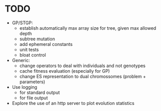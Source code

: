 # TODO
* GP/STGP: 
    + establish automatically max array size for tree, given max allowed depth
    + subtree mutation
    + add ephemeral constants
    + unit tests
    + bloat control
* Generic:
    + change operators to deal with individuals and not genotypes
    + cache fitness evaluation (especially for GP)
    + change ES representation to dual chromossomes (problem + parameters)
* Use logging
    + for standard output
    + for file output
* Explore the use of an http server to plot evolution statistics

